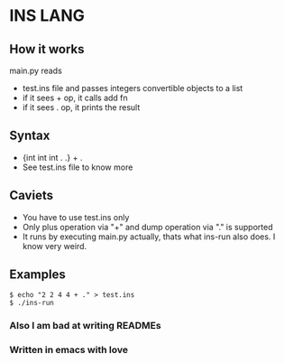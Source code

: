 # INS LANG

## How it works
main.py reads
- test.ins file and passes integers convertible objects to a list
- if it sees + op, it calls add fn
- if it sees . op, it prints the result

## Syntax
- {int int int . .} + .
- See test.ins file to know more

## Caviets
- You have to use test.ins only
- Only plus operation via "+" and dump operation via "." is supported
- It runs by executing main.py actually, thats what ins-run also does. I know very weird.

## Examples
```
$ echo "2 2 4 4 + ." > test.ins
$ ./ins-run

```

### Also I am bad at writing READMEs
### Written in emacs with love <peace>

